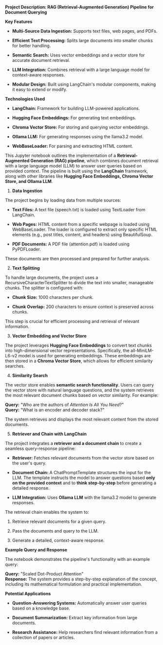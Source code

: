 **Project Description: RAG (Retrieval-Augmented Generation) Pipeline for
Document Querying**

**Key Features**

-   **Multi-Source Data Ingestion:** Supports text files, web pages, and
    PDFs.

-   **Efficient Text Processing:** Splits large documents into smaller
    chunks for better handling.

-   **Semantic Search:** Uses vector embeddings and a vector store for
    accurate document retrieval.

-   **LLM Integration:** Combines retrieval with a large language model
    for context-aware responses.

-   **Modular Design:** Built using LangChain\'s modular components,
    making it easy to extend or modify.

**Technologies Used**

-   **LangChain:** Framework for building LLM-powered applications.

-   **Hugging Face Embeddings:** For generating text embeddings.

-   **Chroma Vector Store:** For storing and querying vector embeddings.

-   **Ollama LLM:** For generating responses using the llama3.2 model.

-   **WebBaseLoader:** For parsing and extracting HTML content.

This Jupyter notebook outlines the implementation of a
**Retrieval-Augmented Generation (RAG) pipeline**, which combines
document retrieval with a large language model (LLM) to answer user
queries based on provided context. The pipeline is built using the
**LangChain** framework, along with other libraries like **Hugging Face
Embeddings, Chroma Vector Store, and Ollama LLM**.

1.  **Data Ingestion**

The project begins by loading data from multiple sources:

-   **Text Files:** A text file (speech.txt) is loaded using TextLoader
    from LangChain.

-   **Web Pages:** HTML content from a specific webpage is loaded using
    WebBaseLoader. The loader is configured to extract only specific
    HTML elements (e.g., post titles, content, and headers) using
    BeautifulSoup.

-   **PDF Documents:** A PDF file (attention.pdf) is loaded using
    PyPDFLoader.

These documents are then processed and prepared for further analysis.

2.  **Text Splitting**

To handle large documents, the project uses a
RecursiveCharacterTextSplitter to divide the text into smaller,
manageable chunks. The splitter is configured with:

-   **Chunk Size:** 1000 characters per chunk.

-   **Chunk Overlap:** 200 characters to ensure context is preserved
    across chunks.

This step is crucial for efficient processing and retrieval of relevant
information.

3.  **Vector Embedding and Vector Store**

The project leverages **Hugging Face Embeddings** to convert text chunks
into high-dimensional vector representations. Specifically, the
all-MiniLM-L6-v2 model is used for generating embeddings. These
embeddings are then stored in a **Chroma Vector Store**, which allows
for efficient similarity searches.

4.  **Similarity Search**

The vector store enables **semantic search functionality**. Users can
query the vector store with natural language questions, and the system
retrieves the most relevant document chunks based on vector similarity.
For example:

**Query:** \"Who are the authors of *Attention Is All You Need*?\"\
**Query:** \"What is an encoder and decoder stack?\"

The system retrieves and displays the most relevant content from the
stored documents.

5.  **Retriever and Chain with LangChain**

The project integrates a **retriever and a document chain** to create a
seamless query-response pipeline:

-   **Retriever:** Fetches relevant documents from the vector store
    based on the user\'s query.

-   **Document Chain:** A ChatPromptTemplate structures the input for
    the LLM. The template instructs the model to answer questions based
    **only on the provided context** and to **think step-by-step**
    before generating a detailed response.

-   **LLM Integration:** Uses **Ollama LLM** with the llama3.2 model to
    generate responses.

The retrieval chain enables the system to:

1.  Retrieve relevant documents for a given query.

2.  Pass the documents and query to the LLM.

3.  Generate a detailed, context-aware response.

**Example Query and Response**

The notebook demonstrates the pipeline\'s functionality with an example
query:

**Query:** \"Scaled Dot-Product Attention\"\
**Response:** The system provides a step-by-step explanation of the
concept, including its mathematical formulation and practical
implementation.

**Potential Applications**

-   **Question-Answering Systems:** Automatically answer user queries
    based on a knowledge base.

-   **Document Summarization:** Extract key information from large
    documents.

-   **Research Assistance:** Help researchers find relevant information
    from a collection of papers or articles.
